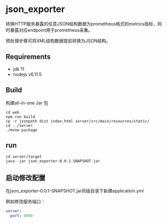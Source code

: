 # json_exporter

转换HTTP服务暴露的任意JSON结构数据为prometheus格式的metrics指标，同时暴露对应endpoint用于prometheus采集。

预处理步骤可将XML结构数据提前转换为JSON结构。

## Requirements

- jdk 11
- nodejs v6.11.5

## Build

构建all-in-one Jar 包

```shell
cd web 
npm run build
cp -r jsonpath dist index.html server/src/main/resources/static/
cd ../server
./mvnw package
```

## run

```shell
cd server/target
java -jar json_exporter-0.0.1-SNAPSHOT.jar
```

## 启动修改配置

在json_exporter-0.0.1-SNAPSHOT.jar同级目录下新建application.yml

例如修改服务端口：

```yaml
server:
  port: 8080
```
